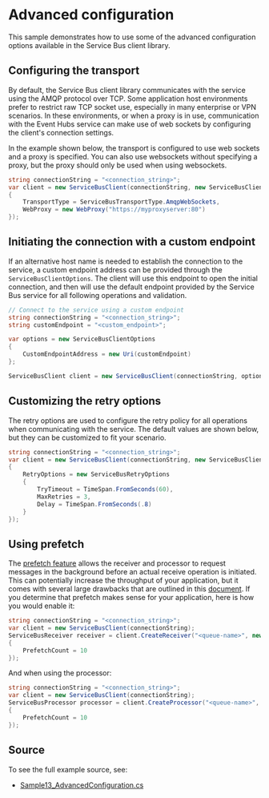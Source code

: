 # Advanced configuration

This sample demonstrates how to use some of the advanced configuration options available in the Service Bus client library.

## Configuring the transport

By default, the Service Bus client library communicates with the service using the AMQP protocol over TCP. Some application host environments prefer to restrict raw TCP socket use, especially in many enterprise or VPN scenarios. In these environments, or when a proxy is in use, communication with the Event Hubs service can make use of web sockets by configuring the client's connection settings.

In the example shown below, the transport is configured to use web sockets and a proxy is specified. You can also use websockets without specifying a proxy, but the proxy should only be used when using websockets.

```C# Snippet:ServiceBusConfigureTransport
string connectionString = "<connection_string>";
var client = new ServiceBusClient(connectionString, new ServiceBusClientOptions
{
    TransportType = ServiceBusTransportType.AmqpWebSockets,
    WebProxy = new WebProxy("https://myproxyserver:80")
});
```

## Initiating the connection with a custom endpoint

If an alternative host name is needed to establish the connection to the service, a custom endpoint address can be provided through the `ServiceBusClientOptions`. The client will use this endpoint to open the initial connection, and then will use the default endpoint provided by the Service Bus service for all following operations and validation.

```C# Snippet:ServiceBusCustomEndpoint
// Connect to the service using a custom endpoint
string connectionString = "<connection_string>";
string customEndpoint = "<custom_endpoint>";

var options = new ServiceBusClientOptions
{
    CustomEndpointAddress = new Uri(customEndpoint)
};

ServiceBusClient client = new ServiceBusClient(connectionString, options);
```

## Customizing the retry options

The retry options are used to configure the retry policy for all operations when communicating with the service. The default values are shown below, but they can be customized to fit your scenario.

```C# Snippet:ServiceBusConfigureRetryOptions
string connectionString = "<connection_string>";
var client = new ServiceBusClient(connectionString, new ServiceBusClientOptions
{
    RetryOptions = new ServiceBusRetryOptions
    {
        TryTimeout = TimeSpan.FromSeconds(60),
        MaxRetries = 3,
        Delay = TimeSpan.FromSeconds(.8)
    }
});
```

## Using prefetch

The [prefetch feature](https://docs.microsoft.com/azure/service-bus-messaging/service-bus-prefetch?tabs=dotnet) allows the receiver and processor to request messages in the background before an actual receive operation is initiated. This can potentially increase the throughput of your application, but it comes with several large drawbacks that are outlined in this [document](https://docs.microsoft.com/azure/service-bus-messaging/service-bus-prefetch?tabs=dotnet#why-is-prefetch-not-the-default-option). If you determine that prefetch makes sense for your application, here is how you would enable it:

```C# Snippet:ServiceBusConfigurePrefetchReceiver
string connectionString = "<connection_string>";
var client = new ServiceBusClient(connectionString);
ServiceBusReceiver receiver = client.CreateReceiver("<queue-name>", new ServiceBusReceiverOptions
{
    PrefetchCount = 10
});
```

And when using the processor:

```C# Snippet:ServiceBusConfigurePrefetchProcessor
string connectionString = "<connection_string>";
var client = new ServiceBusClient(connectionString);
ServiceBusProcessor processor = client.CreateProcessor("<queue-name>", new ServiceBusProcessorOptions
{
    PrefetchCount = 10
});
```

## Source

To see the full example source, see:

* [Sample13_AdvancedConfiguration.cs](https://github.com/Azure/azure-sdk-for-net/blob/main/sdk/servicebus/Azure.Messaging.ServiceBus/tests/Samples/Sample13_AdvancedConfiguration.cs)

